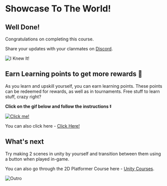 # Showcase To The World!

## Well Done!

Congratulations on completing this course.

Share your updates with your clanmates on [Discord](https://discord.com/invite/R4hfXhsWjN).

![I Knew It!](https://media.giphy.com/media/obN7DdnUWxuyqz5qZS/giphy.gif)

## Earn Learning points to get more rewards 🎁

As you learn and upskill yourself, you can earn learning points. These points can be redeemed for rewards, as well as in tournaments. Free stuff to learn stuff, crazy right?

**Click on the gif below and follow the instructions** ⏬

[![Click me!](https://media.giphy.com/media/zz1v8vjwQwTja/giphy.gif)](https://academy.outscal.com/welcome/build-in-public/assignments)

You can also click here - [Click Here!](https://academy.outscal.com/welcome/build-in-public/assignments)


## What's next

Try making 2 scenes in unity by yourself and transition between them using a button when played in-game.

You can also go through the 2D Platformer Course here - [Unity Courses](https://academy.outscal.com/unity-course-content).

![Outro](https://media.giphy.com/media/5hgYDDh5oqbmE4OKJ3/giphy.gif)

